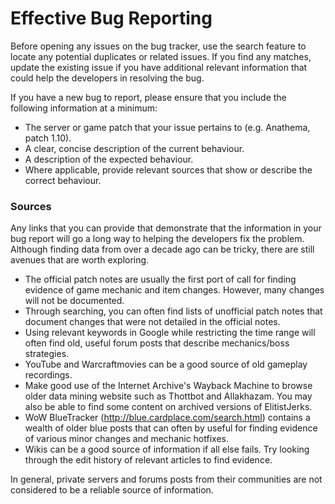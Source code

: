 # Effective Bug Reporting
Before opening any issues on the bug tracker, use the search feature to locate any potential duplicates or related issues. If you find any matches, update the existing issue if you have additional relevant information that could help the developers in resolving the bug.

If you have a new bug to report, please ensure that you include the following information at a minimum:
* The server or game patch that your issue pertains to (e.g. Anathema, patch 1.10).
* A clear, concise description of the current behaviour.
* A description of the expected behaviour.
* Where applicable, provide relevant sources that show or describe the correct behaviour.

### Sources
Any links that you can provide that demonstrate that the information in your bug report will go a long way to helping the developers fix the problem. Although finding data from over a decade ago can be tricky, there are still avenues that are worth exploring.
* The official patch notes are usually the first port of call for finding evidence of game mechanic and item changes. However, many changes will not be documented.
* Through searching, you can often find lists of unofficial patch notes that document changes that were not detailed in the official notes.
* Using relevant keywords in Google while restricting the time range will often find old, useful forum posts that describe mechanics/boss strategies.
* YouTube and Warcraftmovies can be a good source of old gameplay recordings.
* Make good use of the Internet Archive's Wayback Machine to browse older data mining website such as Thottbot and Allakhazam. You may also be able to find some content on archived versions of ElitistJerks.
* WoW BlueTracker (http://blue.cardplace.com/search.html) contains a wealth of older blue posts that can often by useful for finding evidence of various minor changes and mechanic hotfixes.
* Wikis can be a good source of information if all else fails. Try looking through the edit history of relevant articles to find evidence.

In general, private servers and forums posts from their communities are not considered to be a reliable source of information.
